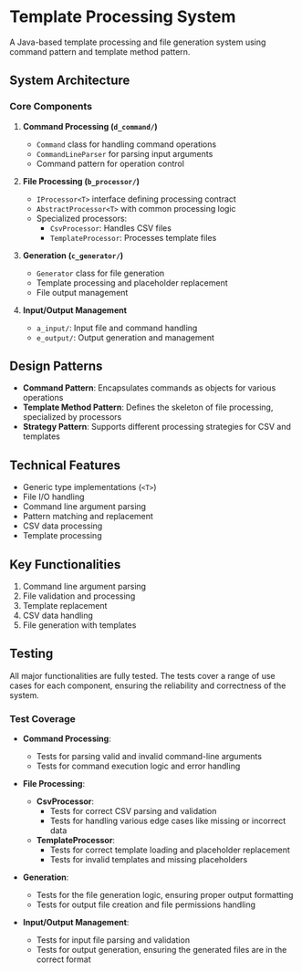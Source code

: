 # Template Processing System

A Java-based template processing and file generation system using command pattern and template method pattern.

## System Architecture

### Core Components

1. **Command Processing (`d_command/`)**
   - `Command` class for handling command operations
   - `CommandLineParser` for parsing input arguments
   - Command pattern for operation control

2. **File Processing (`b_processor/`)**
   - `IProcessor<T>` interface defining processing contract
   - `AbstractProcessor<T>` with common processing logic
   - Specialized processors:
     - `CsvProcessor`: Handles CSV files
     - `TemplateProcessor`: Processes template files

3. **Generation (`c_generator/`)**
   - `Generator` class for file generation
   - Template processing and placeholder replacement
   - File output management

4. **Input/Output Management**
   - `a_input/`: Input file and command handling
   - `e_output/`: Output generation and management

## Design Patterns

- **Command Pattern**: Encapsulates commands as objects for various operations
- **Template Method Pattern**: Defines the skeleton of file processing, specialized by processors
- **Strategy Pattern**: Supports different processing strategies for CSV and templates

## Technical Features

- Generic type implementations (`<T>`)
- File I/O handling
- Command line argument parsing
- Pattern matching and replacement
- CSV data processing
- Template processing

## Key Functionalities

1. Command line argument parsing
2. File validation and processing
3. Template replacement
4. CSV data handling
5. File generation with templates

## Testing

All major functionalities are fully tested. The tests cover a range of use cases for each component, ensuring the reliability and correctness of the system.

### Test Coverage

- **Command Processing**:
  - Tests for parsing valid and invalid command-line arguments
  - Tests for command execution logic and error handling

- **File Processing**:
  - **CsvProcessor**:
    - Tests for correct CSV parsing and validation
    - Tests for handling various edge cases like missing or incorrect data
  - **TemplateProcessor**:
    - Tests for correct template loading and placeholder replacement
    - Tests for invalid templates and missing placeholders

- **Generation**:
  - Tests for the file generation logic, ensuring proper output formatting
  - Tests for output file creation and file permissions handling

- **Input/Output Management**:
  - Tests for input file parsing and validation
  - Tests for output generation, ensuring the generated files are in the correct format
